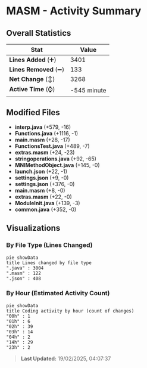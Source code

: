 # MASM - Activity Summary 

## Overall Statistics

| Stat                   | Value                                                             |
| ---------------------- | ----------------------------------------------------------------- |
| **Lines Added** (➕)   | 3401                                          |
| **Lines Removed** (➖) | 133                                        |
| **Net Change** (↕)    | 3268                |
| **Active Time** (⌚)   | -545 minute |


## Modified Files
- **interp.java** (+579, -16)
- **Functions.java** (+1116, -1)
- **main.masm** (+28, -17)
- **FunctionsTest.java** (+489, -7)
- **extras.masm** (+24, -23)
- **stringoperations.java** (+92, -65)
- **MNIMethodObject.java** (+145, -0)
- **launch.json** (+22, -1)
- **settings.json** (+9, -0)
- **settings.json** (+376, -0)
- **main.masm** (+8, -0)
- **extras.masm** (+22, -0)
- **ModuleInit.java** (+139, -3)
- **common.java** (+352, -0)

## Visualizations

### By File Type (Lines Changed)

```mermaid
pie showData
title Lines changed by file type
".java" : 3004
".masm" : 122
".json" : 408
```

### By Hour (Estimated Activity Count)

```mermaid
pie showData
title Coding activity by hour (count of changes)
"00h" : 1
"01h" : 6
"02h" : 39
"03h" : 14
"04h" : 2
"14h" : 29
"23h" : 2
```


> **Last Updated:** 19/02/2025, 04:07:37
